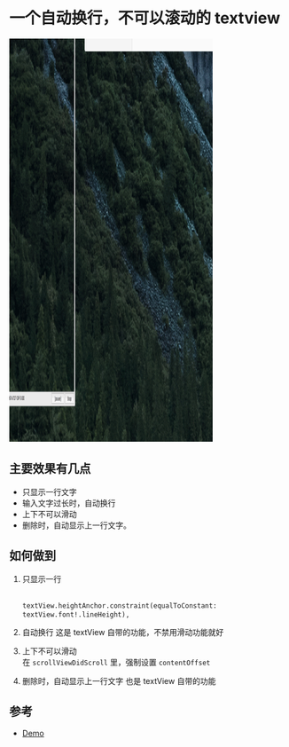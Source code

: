 # 一个自动换行，不可以滚动的 textview  

![dd](media/15342947633847/dd.gif)

## 主要效果有几点  
 - 只显示一行文字
 - 输入文字过长时，自动换行
 - 上下不可以滑动
 - 删除时，自动显示上一行文字。
 
## 如何做到

1. 只显示一行

                           textView.heightAnchor.constraint(equalToConstant: textView.font!.lineHeight),

1. 自动换行 
    这是 textView 自带的功能，不禁用滑动功能就好

1. 上下不可以滑动  
    在 `scrollViewDidScroll` 里，强制设置 `contentOffset`

1. 删除时，自动显示上一行文字 
    也是 textView 自带的功能

## 参考 
 - [Demo]()
 